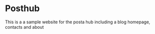 # Posthub
This is a a sample website for the posta hub including a blog homepage, contacts and about
